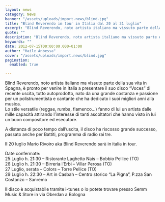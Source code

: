 ```yaml
---
layout: news
category: News
banner: "/assets/uploads/import.news/blind.jpg"
title: "Blind Reverendo in tour in Italia dal 20 al 31 luglio"
excerpt: "Blind Reverendo, noto artista italiano ma vissuto parte della sua vita in Spagna, è pronto per venire in Italia a presentare il suo disco “Voces” di recente uscita, tutto autoprodotto, nato da una grande costanza e passione per un polistrumentista e cantante che ha dedicato i suoi migliori anni alla musica. Lo stile versatile (reggae, [&hellip"
quote: ""
description: "Blind Reverendo, noto artista italiano ma vissuto parte della sua vita in Spagna, è pronto per venire in Italia a presentare il suo disco “Voces” di recente uscita, tutto autoprodotto, nato da una grande costanza e passione per un polistrumentista e cantante che ha dedicato i suoi migliori anni alla musica. Lo stile versatile (reggae, [&hellip"
keywords: ""
date: 2012-07-15T00:00:00.000+01:00
author: "Haile Anbessa"
cover: "/assets/uploads/import.news/blind.jpg"
pagination:
  enabled: true

---
```


Blind Reverendo, noto artista italiano ma vissuto parte della sua vita in Spagna, è pronto per venire in Italia a presentare il suo disco “Voces” di recente uscita, tutto autoprodotto, nato da una grande costanza e passione per un polistrumentista e cantante che ha dedicato i suoi migliori anni alla musica.  
Lo stile versatile (reggae, rumba, flamenco…) fanno di lui un artista dalle mille capacità attirando l’interesse di tanti ascoltatori che hanno visto in lui un buon compositore ed esecutore.

A distanza di poco tempo dall’uscita, il disco ha riscosso grande successo, passato anche per Battiti, programma di radio rai tre.

Il 20 luglio Mario Rivoiro aka Blind Reverendo sarà in italia in tour.

Date confermate:  
25 Luglio h. 21:30 – Ristorante Laghetto Nais – Bobbio Pellice (TO)  
26 Luglio h. 21:30 – Birreria l’Erbi – Villar Perosa (TO)  
27 Luglio, serata – Colors – Torre Pellice (TO)  
29 Luglio h. 22:30 – Art in Casbah – Centro storico “La Pigna”, P.zza San Costanzo – Sanremo

Il disco è acquistabile tramite i-tunes o lo potete trovare presso Semm Music & Store in via Oberdan a Bologna